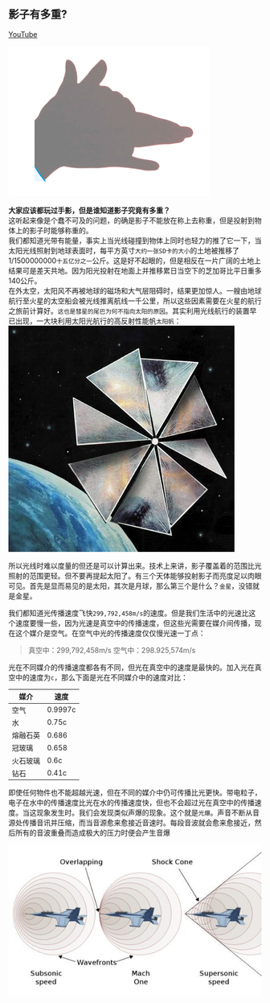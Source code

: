 ## 影子有多重? 
[YouTube](https://www.youtube.com/watch?v=IoJr9iZcgfU&index=16&list=PLHC2JFObeZeltlvbV-SjkGzZnJWvvwqfk)

![](imgs/1-1511121622590-L.png)

**大家应该都玩过手影，但是谁知道影子究竟有多重？**    
这听起来像是个蠢不可及的问题，的确是影子不能放在称上去称重，但是投射到物体上的影子时能够称重的。    
我们都知道光带有能量，事实上当光线碰撞到物体上同时也轻力的推了它一下，当太阳光线照射到地球表面时，每平方英寸`大约一张SD卡的大小`的土地被推移了1/1500000000`十五亿分之一`公斤。这是好不起眼的，但是相反在一片广阔的土地上结果可是差天共地。因为阳光投射在地面上并推移累日当空下的芝加哥比平日重多140公斤。     
在外太空，太阳风不再被地球的磁场和大气层阻碍时，结果更加惊人。一艘由地球航行至火星的太空船会被光线推离航线一千公里，所以这些因素需要在火星的航行之旅前计算好。`这也是彗星的尾巴为何不指向太阳的原因`。其实利用光线航行的装置早已出现，一大块利用太阳光航行的高反射性能帆`太阳帆`：  
![](imgs/98873853.png)      

所以光线时难以度量的但还是可以计算出来。技术上来讲，影子覆盖着的范围比光照射的范围更轻。但不要再提起太阳了。有三个天体能够投射影子而亮度足以肉眼可见。首先是显而易见的是太阳，其次是月球，那么第三个是什么？`金星`，没错就是金星。

我们都知道光传播速度飞快`299,792,458m/s`的速度。但是我们生活中的光速比这个速度要慢一些，因为光速是真空中的传播速度，但这些光需要在媒介间传播，现在这个媒介是空气。在空气中光的传播速度仅仅慢光速一丁点：    
>真空中：299,792,458m/s
>空气中：298.925,574m/s

光在不同媒介的传播速度都各有不同，但光在真空中的速度是最快的。加入光在真空中的速度为`c`，那么下面是光在不同媒介中的速度对比：   

媒介 | 速度
---- | ----
空气 | 0.9997c 
水|0.75c
熔融石英|0.686
冠玻璃|0.658
火石玻璃|0.6c
钻石|0.41c 

即使任何物件也不能超越光速，但在不同的媒介中仍可传播比光更快。带电粒子，电子在水中的传播速度比光在水的传播速度快，但也不会超过光在真空中的传播速度。当这现象发生时。我们会发现类似声爆的现象。这个就是`光爆`。声音不断从音源处传播音讯并压缩，而当音源愈来愈接近音速时。每段音波就会愈来愈接近，然后所有的音波重叠而造成极大的压力时便会产生音爆

![](imgs/fa13-fypikwt0838527.jpg)

 










